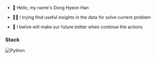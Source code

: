 
- 👋 Hello, my name's Dong Hyeon Han

- 👨‍💻 I trying find useful insights in the data for solve current problem

- 🎯 I belive will make our future better when continue the actions

### Stack
![Python](https://img.shields.io/badge/-Python-333333?style=flat&logo=python)

  


